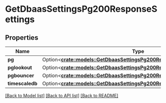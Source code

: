 # GetDbaasSettingsPg200ResponseSettings

## Properties

Name | Type | Description | Notes
------------ | ------------- | ------------- | -------------
**pg** | Option<[**crate::models::GetDbaasSettingsPg200ResponseSettingsPg**](get_dbaas_settings_pg_200_response_settings_pg.md)> |  | [optional]
**pglookout** | Option<[**crate::models::GetDbaasSettingsPg200ResponseSettingsPglookout**](get_dbaas_settings_pg_200_response_settings_pglookout.md)> |  | [optional]
**pgbouncer** | Option<[**crate::models::GetDbaasSettingsPg200ResponseSettingsPgbouncer**](get_dbaas_settings_pg_200_response_settings_pgbouncer.md)> |  | [optional]
**timescaledb** | Option<[**crate::models::GetDbaasSettingsPg200ResponseSettingsTimescaledb**](get_dbaas_settings_pg_200_response_settings_timescaledb.md)> |  | [optional]

[[Back to Model list]](../README.md#documentation-for-models) [[Back to API list]](../README.md#documentation-for-api-endpoints) [[Back to README]](../README.md)


